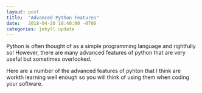 ```yaml
---
layout: post
title:  "Advanced Python Features"
date:   2018-04-20 10:40:00 -0700
categories: jekyll update
---
```


Python is often thought of as a simple programming language and rightfully so! However, there are many advanced features of python that are very useful but sometimes overlooked.

Here are a number of the advanced features of pyhton that I think are workth learning well enough so you will think of using them when coding your software.